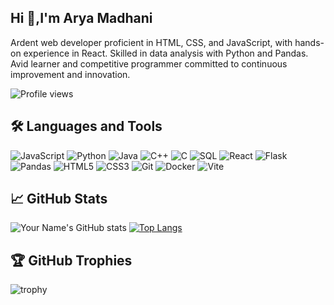 ## Hi 👋,I'm Arya Madhani

Ardent web developer proficient in HTML, CSS, and JavaScript, with hands-on experience in React. Skilled in data analysis with Python and Pandas. Avid learner and competitive programmer committed to continuous improvement and innovation.

![Profile views](https://img.shields.io/github/views/Arya1754/Arya1754)


## 🛠 Languages and Tools
![JavaScript](https://img.shields.io/badge/-JavaScript-F7DF1E?style=flat&logo=JavaScript&logoColor=black)
![Python](https://img.shields.io/badge/-Python-3776AB?style=flat&logo=Python&logoColor=white)
![Java](https://img.shields.io/badge/-Java-007396?style=flat&logo=Java&logoColor=white)
![C++](https://img.shields.io/badge/-C++-00599C?style=flat&logo=c%2B%2B&logoColor=white)
![C](https://img.shields.io/badge/-C-A8B9CC?style=flat&logo=C&logoColor=white)
![SQL](https://img.shields.io/badge/-SQL-4479A1?style=flat&logo=MySQL&logoColor=white)
![React](https://img.shields.io/badge/-React-61DAFB?style=flat&logo=React&logoColor=black)
![Flask](https://img.shields.io/badge/-Flask-000000?style=flat&logo=Flask&logoColor=white)
![Pandas](https://img.shields.io/badge/-Pandas-150458?style=flat&logo=pandas&logoColor=white)
![HTML5](https://img.shields.io/badge/-HTML5-E34F26?style=flat&logo=HTML5&logoColor=white)
![CSS3](https://img.shields.io/badge/-CSS3-1572B6?style=flat&logo=CSS3&logoColor=white)
![Git](https://img.shields.io/badge/-Git-F05032?style=flat&logo=Git&logoColor=white)
![Docker](https://img.shields.io/badge/-Docker-2496ED?style=flat&logo=Docker&logoColor=white)
![Vite](https://img.shields.io/badge/-Vite-646CFF?style=flat&logo=Vite&logoColor=white)

## 📈 GitHub Stats
![Your Name's GitHub stats](https://github-readme-stats.vercel.app/api?username=Arya1754&show_icons=true&theme=radical)
[![Top Langs](https://github-readme-stats.vercel.app/api/top-langs/?username=Arya1754&layout=compact&theme=radical)](https://github.com/Arya1754/github-readme-stats)

## 🏆 GitHub Trophies
![trophy](https://github-profile-trophy.vercel.app/?username=Arya1754&theme=onedark)
<!--
**Arya1754/Arya1754** is a ✨ _special_ ✨ repository because its `README.md` (this file) appears on your GitHub profile.

Here are some ideas to get you started:

- 🔭 I’m currently working on ...
- 🌱 I’m currently learning ...
- 👯 I’m looking to collaborate on ...
- 🤔 I’m looking for help with ...
- 💬 Ask me about ...
- 📫 How to reach me: ...
- 😄 Pronouns: ...
- ⚡ Fun fact: ...
-->
